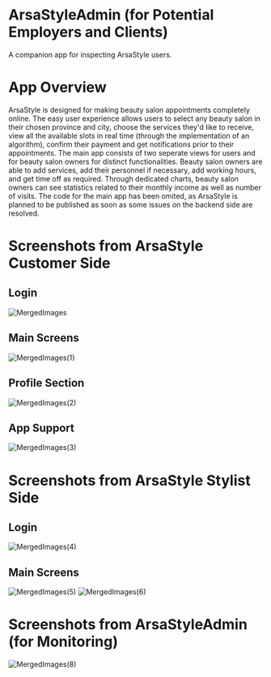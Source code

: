 # ArsaStyleAdmin (for Potential Employers and Clients)
 A companion app for inspecting ArsaStyle users.
 # App Overview
ArsaStyle is designed for making beauty salon appointments completely online. The easy user experience allows users to select any beauty salon in their chosen province and city, choose the services they'd like to receive, view all the available slots in real time (through the implementation of an algorithm), confirm their payment and get notifications prior to their appointments. 
The main app consists of two seperate views for users and for beauty salon owners for distinct functionalities. Beauty salon owners are able to add services, add their personnel if necessary, add working hours, and get time off as required. Through dedicated charts, beauty salon owners can see statistics related to their monthly income as well as number of visits.
The code for the main app has been omited, as ArsaStyle is planned to be published as soon as some issues on the backend side are resolved.
# Screenshots from ArsaStyle Customer Side
## Login
![MergedImages](https://github.com/SalmaKHD/ArsaStyleAdminApp/assets/110356574/90ae9d8d-a138-43da-9388-bcce10064fb1)

## Main Screens
![MergedImages(1)](https://github.com/SalmaKHD/ArsaStyleAdminApp/assets/110356574/df6cca3e-34d1-4a75-8aa0-e6524835010c)
## Profile Section
![MergedImages(2)](https://github.com/SalmaKHD/ArsaStyleAdminApp/assets/110356574/565567a3-f3b3-4aa2-ae72-d13396f1ff48)
## App Support
![MergedImages(3)](https://github.com/SalmaKHD/ArsaStyleAdminApp/assets/110356574/3d44d696-dcde-4d1b-a692-861cd2f1af6f)
# Screenshots from ArsaStyle Stylist Side
## Login
![MergedImages(4)](https://github.com/SalmaKHD/ArsaStyleAdminApp/assets/110356574/1cbf07cf-e17c-4090-9449-cf6988470fb4)
## Main Screens
![MergedImages(5)](https://github.com/SalmaKHD/ArsaStyleAdminApp/assets/110356574/55a17d3d-e8a0-4b26-947a-bc6074c78ffd)
![MergedImages(6)](https://github.com/SalmaKHD/ArsaStyleAdminApp/assets/110356574/9a569e09-81c0-49e3-98ab-963ab3e3b38c)
# Screenshots from ArsaStyleAdmin (for Monitoring)
![MergedImages(8)](https://github.com/SalmaKHD/ArsaStyleAdminApp/assets/110356574/71acae60-6a34-474c-b10b-31bb8e9afafb)




